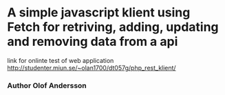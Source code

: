# A simple javascript klient using Fetch for retriving, adding, updating and removing data from a api

link for onlinte test of web application http://studenter.miun.se/~olan1700/dt057g/php_rest_klient/

### Author Olof Andersson
